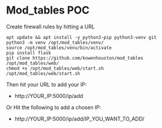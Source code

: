 # Mod_tables POC
Create firewall rules by hitting a URL
```
apt update && apt install -y python3-pip python3-venv git
python3 -m venv /opt/mod_tables/venv/
source /opt/mod_tables/venv/bin/activate
pip install flask
git clone https://github.com/kowenhouston/mod_tables /opt/mod_tables/web/
chmod +x /opt/mod_tables/web/start.sh
/opt/mod_tables/web/start.sh
```

Then hit your URL to add your IP:
* http://YOUR_IP:5000/ip/add

Or Hit the following to add a chosen IP:
* http://YOUR_IP:5000/ip/add/IP_YOU_WANT_TO_ADD/